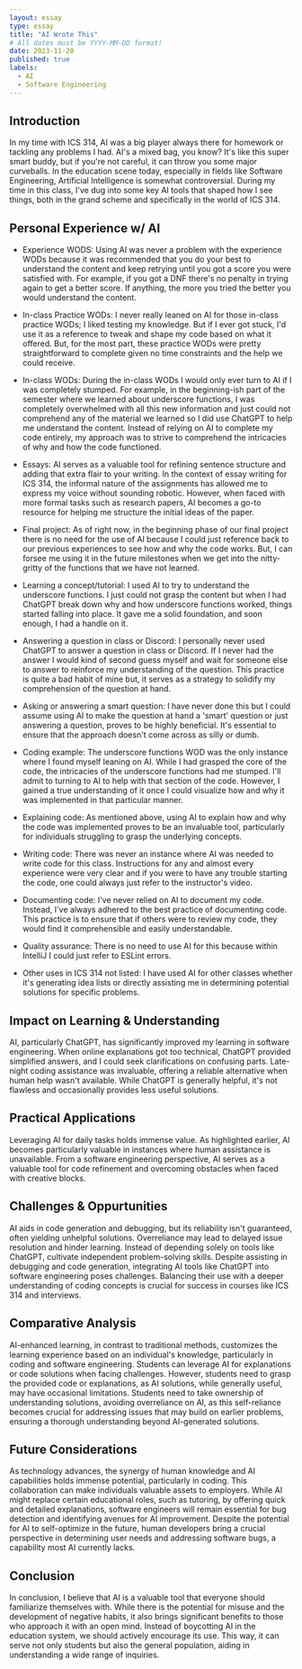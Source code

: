 ```yaml
---
layout: essay
type: essay
title: "AI Wrote This"
# All dates must be YYYY-MM-DD format!
date: 2023-11-20
published: true
labels:
  - AI
  - Software Engineering
---
```




## Introduction

In my time with ICS 314, AI was a big player always there for homework or tackling any problems I had. AI's a mixed bag, you know? It's like this super smart buddy, but if you're not careful, it can throw you some major curveballs. In the education scene today, especially in fields like Software Engineering, Artificial Intelligence is somewhat controversial. During my time in this class, I've dug into some key AI tools that shaped how I see things, both in the grand scheme and specifically in the world of ICS 314.

## Personal Experience w/ AI
- Experience WODS: Using AI was never a problem with the experience WODs because it was recommended that you do your best to understand the content and keep retrying until you got a score you were satisfied with. For example, if you got a DNF there's no penalty in trying again to get a better score. If anything, the more you tried the better you would understand the content.
  
- In-class Practice WODs: I never really leaned on AI for those in-class practice WODs; I liked testing my knowledge. But if I ever got stuck, I'd use it as a reference to tweak and shape my code based on what it offered. But, for the most part, these practice WODs were pretty straightforward to complete given no time constraints and the help we could receive.
  
- In-class WODs: During the in-class WODs I would only ever turn to AI if I was completely stumped. For example, in the beginning-ish part of the semester where we learned about underscore functions, I was completely overwhelmed with all this new information and just could not comprehend any of the material we learned so I did use ChatGPT to help me understand the content. Instead of relying on AI to complete my code entirely, my approach was to strive to comprehend the intricacies of why and how the code functioned.
  
- Essays: AI serves as a valuable tool for refining sentence structure and adding that extra flair to your writing. In the context of essay writing for ICS 314, the informal nature of the assignments has allowed me to express my voice without sounding robotic. However, when faced with more formal tasks such as research papers, AI becomes a go-to resource for helping me structure the initial ideas of the paper.
  
- Final project: As of right now, in the beginning phase of our final project there is no need for the use of AI because I could just reference back to our previous experiences to see how and why the code works. But, I can forsee me using it in the future milestones when we get into the nitty-gritty of the functions that we have not learned.
  
- Learning a concept/tutorial: I used AI to try to understand the underscore functions. I just could not grasp the content but when I had ChatGPT break down why and how underscore functions worked, things started falling into place. It gave me a solid foundation, and soon enough, I had a handle on it.
  
- Answering a question in class or Discord: I personally never used ChatGPT to answer a question in class or Discord. If I never had the answer I would kind of second guess myself and wait for someone else to answer to reinforce my understanding of the question. This practice is quite a bad habit of mine but, it serves as a strategy to solidify my comprehension of the question at hand.
  
- Asking or answering a smart question: I have never done this but I could assume using AI to make the question at hand a 'smart' question or just answering a question, proves to be highly beneficial. It's essential to ensure that the approach doesn't come across as silly or dumb.
  
- Coding example: The underscore functions WOD was the only instance where I found myself leaning on AI. While I had grasped the core of the code, the intricacies of the underscore functions had me stumped. I'll admit to turning to AI to help with that section of the code. However, I gained a true understanding of it once I could visualize how and why it was implemented in that particular manner.
  
- Explaining code: As mentioned above, using AI to explain how and why the code was implemented proves to be an invaluable tool, particularly for individuals struggling to grasp the underlying concepts.
  
- Writing code: There was never an instance where AI was needed to write code for this class. Instructions for any and almost every experience were very clear and if you were to have any trouble starting the code, one could always just refer to the instructor's video.
  
- Documenting code: I've never relied on AI to document my code. Instead, I've always adhered to the best practice of documenting code. This practice is to ensure that if others were to review my code, they would find it comprehensible and easily understandable.
  
- Quality assurance: There is no need to use AI for this because within IntelliJ I could just refer to ESLint errors.
  
- Other uses in ICS 314 not listed: I have used AI for other classes whether it's generating idea lists or directly assisting me in determining potential solutions for specific problems.
  
## Impact on Learning & Understanding
AI, particularly ChatGPT, has significantly improved my learning in software engineering. When online explanations got too technical, ChatGPT provided simplified answers, and I could seek clarifications on confusing parts. Late-night coding assistance was invaluable, offering a reliable alternative when human help wasn't available. While ChatGPT is generally helpful, it's not flawless and occasionally provides less useful solutions.

## Practical Applications
Leveraging AI for daily tasks holds immense value. As highlighted earlier, AI becomes particularly valuable in instances where human assistance is unavailable. From a software engineering perspective, AI serves as a valuable tool for code refinement and overcoming obstacles when faced with creative blocks.

## Challenges & Oppurtunities
AI aids in code generation and debugging, but its reliability isn't guaranteed, often yielding unhelpful solutions. Overreliance may lead to delayed issue resolution and hinder learning. Instead of depending solely on tools like ChatGPT, cultivate independent problem-solving skills. Despite assisting in debugging and code generation, integrating AI tools like ChatGPT into software engineering poses challenges. Balancing their use with a deeper understanding of coding concepts is crucial for success in courses like ICS 314 and interviews.

## Comparative Analysis
AI-enhanced learning, in contrast to traditional methods, customizes the learning experience based on an individual's knowledge, particularly in coding and software engineering. Students can leverage AI for explanations or code solutions when facing challenges. However, students need to grasp the provided code or explanations, as AI solutions, while generally useful, may have occasional limitations. Students need to take ownership of understanding solutions, avoiding overreliance on AI, as this self-reliance becomes crucial for addressing issues that may build on earlier problems, ensuring a thorough understanding beyond AI-generated solutions.

## Future Considerations
As technology advances, the synergy of human knowledge and AI capabilities holds immense potential, particularly in coding. This collaboration can make individuals valuable assets to employers. While AI might replace certain educational roles, such as tutoring, by offering quick and detailed explanations, software engineers will remain essential for bug detection and identifying avenues for AI improvement. Despite the potential for AI to self-optimize in the future, human developers bring a crucial perspective in determining user needs and addressing software bugs, a capability most AI currently lacks.

## Conclusion
In conclusion, I believe that AI is a valuable tool that everyone should familiarize themselves with. While there is the potential for misuse and the development of negative habits, it also brings significant benefits to those who approach it with an open mind. Instead of boycotting AI in the education system, we should actively encourage its use. This way, it can serve not only students but also the general population, aiding in understanding a wide range of inquiries.

